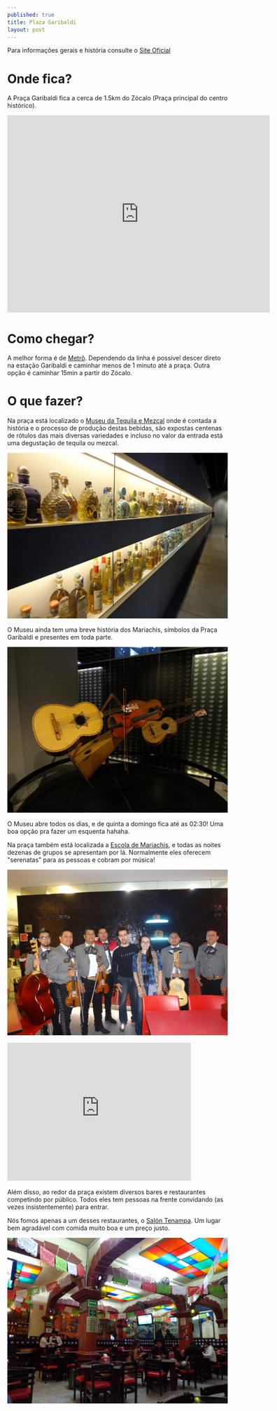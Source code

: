 ```yaml
---
published: true
title: Plaza Garibaldi
layout: post
---
```

Para informações gerais e história consulte o [Site Oficial](http://www.plazagaribaldi.com.mx)

# Onde fica?

A Praça Garibaldi fica a cerca de 1.5km do Zócalo (Praça principal do centro histórico).
<iframe src="https://www.google.com/maps/embed?pb=!1m18!1m12!1m3!1d3762.3457390439908!2d-99.14110084971966!3d19.440654845396715!2m3!1f0!2f0!3f0!3m2!1i1024!2i768!4f13.1!3m3!1m2!1s0x85d1f92ec7757c1f%3A0xe4295c2ada8f4af7!2sPlaza+Garibaldi!5e0!3m2!1spt-BR!2sbr!4v1455835451018" width="600" height="450" frameborder="0" style="border:0" allowfullscreen></iframe>

# Como chegar?

A melhor forma é de [Metrô](/2016/02/18/transporte.html#metr).
Dependendo da linha é possível descer direto na estação Garibaldi e caminhar menos de 1 minuto até a praça.
Outra opção é caminhar 15min a partir do Zócalo.

# O que fazer?

Na praça está localizado o [Museu da Tequila e Mezcal](http://www.mutemgaribaldi.mx/museo.html) onde é contada a história e o processo de produção destas bebidas, são expostas centenas de rótulos das mais diversas variedades e incluso no valor da entrada está uma degustação de tequila ou mezcal.

![](https://github.com/MikhailKoslowski/MikhailKoslowski.github.io/blob/master/_imgs/mex/plazagaribaldi/museu.JPG)

O Museu ainda tem uma breve história dos Mariachis, símbolos da Praça Garibaldi e presentes em toda parte.

![](https://github.com/MikhailKoslowski/MikhailKoslowski.github.io/blob/master/_imgs/mex/plazagaribaldi/instrumentos.JPG)

O Museu abre todos os dias, e de quinta a domingo fica até as 02:30! Uma boa opção pra fazer um esquenta hahaha.

Na praça também está localizada a [Escola de Mariachis](http://www.cultura.df.gob.mx/index.php/de-mariachi-ollin-yoliztli-garibaldi), e todas as noites dezenas de grupos se apresentam por lá. Normalmente eles oferecem "serenatas" para as pessoas e cobram por música!

![](https://github.com/MikhailKoslowski/MikhailKoslowski.github.io/blob/master/_imgs/mex/plazagaribaldi/mariachis.JPG)

<iframe width="420" height="315" src="https://www.youtube.com/embed/VCb9_0U1U1Y" frameborder="0" allowfullscreen></iframe>

Além disso, ao redor da praça existem diversos bares e restaurantes competindo por público. Todos eles tem pessoas na frente convidando (as vezes insistentemente) para entrar.

Nós fomos apenas a um desses restaurantes, o [Salón Tenampa](http://www.salontenampa.com). Um lugar bem agradável com comida muito boa e um preço justo.

![](https://github.com/MikhailKoslowski/MikhailKoslowski.github.io/blob/master/_imgs/mex/plazagaribaldi/tenampa.JPG)
